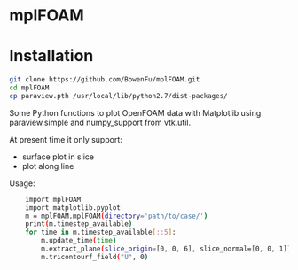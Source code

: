 mplFOAM
=======

Installation
============
```sh
git clone https://github.com/BowenFu/mplFOAM.git
cd mplFOAM
cp paraview.pth /usr/local/lib/python2.7/dist-packages/

```

Some Python functions to plot OpenFOAM data with Matplotlib using paraview.simple and numpy_support from vtk.util.

At present time it only support:
* surface plot in slice
* plot along line

Usage:

```sh
    import mplFOAM
    import matplotlib.pyplot
    m = mplFOAM.mplFOAM(directory='path/to/case/')
    print(m.timestep_available)
    for time in m.timestep_available[::5]:
        m.update_time(time)
        m.extract_plane(slice_origin=[0, 0, 6], slice_normal=[0, 0, 1])
        m.tricontourf_field("U", 0)
```
